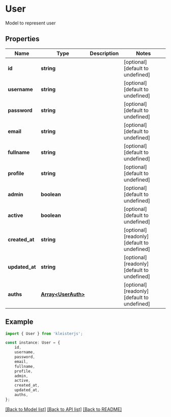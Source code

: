# User

Model to represent user

## Properties

Name | Type | Description | Notes
------------ | ------------- | ------------- | -------------
**id** | **string** |  | [optional] [default to undefined]
**username** | **string** |  | [optional] [default to undefined]
**password** | **string** |  | [optional] [default to undefined]
**email** | **string** |  | [optional] [default to undefined]
**fullname** | **string** |  | [optional] [default to undefined]
**profile** | **string** |  | [optional] [default to undefined]
**admin** | **boolean** |  | [optional] [default to undefined]
**active** | **boolean** |  | [optional] [default to undefined]
**created_at** | **string** |  | [optional] [readonly] [default to undefined]
**updated_at** | **string** |  | [optional] [readonly] [default to undefined]
**auths** | [**Array&lt;UserAuth&gt;**](UserAuth.md) |  | [optional] [readonly] [default to undefined]

## Example

```typescript
import { User } from 'kleisterjs';

const instance: User = {
    id,
    username,
    password,
    email,
    fullname,
    profile,
    admin,
    active,
    created_at,
    updated_at,
    auths,
};
```

[[Back to Model list]](../README.md#documentation-for-models) [[Back to API list]](../README.md#documentation-for-api-endpoints) [[Back to README]](../README.md)
